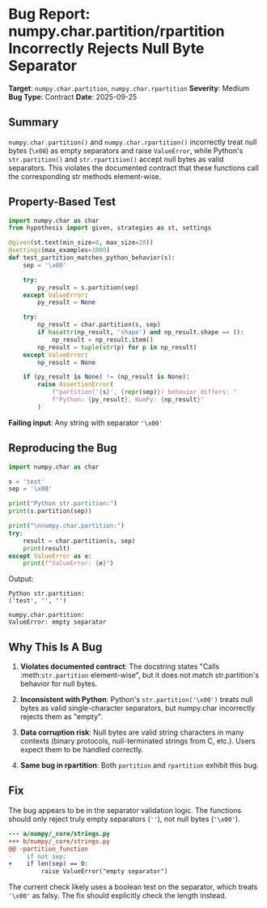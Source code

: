 # Bug Report: numpy.char.partition/rpartition Incorrectly Rejects Null Byte Separator

**Target**: `numpy.char.partition`, `numpy.char.rpartition`
**Severity**: Medium
**Bug Type**: Contract
**Date**: 2025-09-25

## Summary

`numpy.char.partition()` and `numpy.char.rpartition()` incorrectly treat null bytes (`\x00`) as empty separators and raise `ValueError`, while Python's `str.partition()` and `str.rpartition()` accept null bytes as valid separators. This violates the documented contract that these functions call the corresponding str methods element-wise.

## Property-Based Test

```python
import numpy.char as char
from hypothesis import given, strategies as st, settings

@given(st.text(min_size=0, max_size=20))
@settings(max_examples=1000)
def test_partition_matches_python_behavior(s):
    sep = '\x00'

    try:
        py_result = s.partition(sep)
    except ValueError:
        py_result = None

    try:
        np_result = char.partition(s, sep)
        if hasattr(np_result, 'shape') and np_result.shape == ():
            np_result = np_result.item()
        np_result = tuple(str(p) for p in np_result)
    except ValueError:
        np_result = None

    if (py_result is None) != (np_result is None):
        raise AssertionError(
            f"partition('{s}', {repr(sep)}) behavior differs: "
            f"Python: {py_result}, NumPy: {np_result}"
        )
```

**Failing input**: Any string with separator `'\x00'`

## Reproducing the Bug

```python
import numpy.char as char

s = 'test'
sep = '\x00'

print("Python str.partition:")
print(s.partition(sep))

print("\nnumpy.char.partition:")
try:
    result = char.partition(s, sep)
    print(result)
except ValueError as e:
    print(f"ValueError: {e}")
```

Output:
```
Python str.partition:
('test', '', '')

numpy.char.partition:
ValueError: empty separator
```

## Why This Is A Bug

1. **Violates documented contract**: The docstring states "Calls :meth:`str.partition` element-wise", but it does not match str.partition's behavior for null bytes.

2. **Inconsistent with Python**: Python's `str.partition('\x00')` treats null bytes as valid single-character separators, but numpy.char incorrectly rejects them as "empty".

3. **Data corruption risk**: Null bytes are valid string characters in many contexts (binary protocols, null-terminated strings from C, etc.). Users expect them to be handled correctly.

4. **Same bug in rpartition**: Both `partition` and `rpartition` exhibit this bug.

## Fix

The bug appears to be in the separator validation logic. The functions should only reject truly empty separators (`''`), not null bytes (`'\x00'`).

```diff
--- a/numpy/_core/strings.py
+++ b/numpy/_core/strings.py
@@ -partition_function
-    if not sep:
+    if len(sep) == 0:
         raise ValueError("empty separator")
```

The current check likely uses a boolean test on the separator, which treats `'\x00'` as falsy. The fix should explicitly check the length instead.